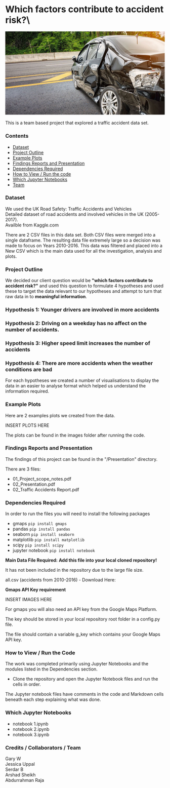 # Which factors contribute to accident risk?\
![Title Image](readme_images/title.jpg)

This is a team based project that explored a traffic accident data set.


###  Contents

* [Dataset](#dataset-header)
* [Project Outline](#project-header)
* [Example Plots](#example-header)
* [Findings Reports and Presentation](#reports-header)
* [Dependencies Required](#dependencies-header)
* [How to View / Run the code](#how-header)
* [Which Jupyter Notebooks](#which-header)
* [Team](#team-header)



### <a id="dataset-header"></a>Dataset

We used the UK Road Safety: Traffic Accidents and Vehicles\
Detailed dataset of road accidents and involved vehicles in the UK (2005-2017).\
Availble from Kaggle.com

There are 2 CSV files in this data set. Both CSV files were merged into a single dataframe. The resulting data file extremely large so a decision was made to focus on Years 2010-2016. This data was filtered and placed into a New CSV which is the main data used for all the investigation, analysis and plots.


### <a id="project-header"></a>Project Outline

We decided our client question would be **"which factors contribute to accident risk?"** and used this question to formulate 4 hypotheses and used these to target the data relevant to our hypotheses and attempt to turn that raw data in to **meaningful information**.

### Hypothesis 1: Younger drivers are involved in more accidents
### Hypothesis 2: Driving on a weekday has no affect on the number of accidents.
### Hypothesis 3: Higher speed limit increases the number of accidents
### Hypothesis 4: There are more accidents when the weather conditions are bad

For each hypotheses we created a number of visualisations to display the data in an easier to analyse format which helped us understand the information required.

### <a id="example-header"></a>Example Plots
Here are 2 examples plots we created from the data.

INSERT PLOTS HERE

The plots can be found in the images folder after running the code.


### <a id="reports-header"></a>Findings Reports and Presentation

The findings of this project can be found in the "/Presentation" directory.

There are 3 files:

* 01_Project_scope_notes.pdf
* 02_Presentation.pdf
* 02_Traffic Accidents Report.pdf

### <a id="dependencies-header"></a>Dependencies Required

In order to run the files you will need to install the following packages

* gmaps `pip install gmaps`
* pandas `pip install pandas`
* seaborn `pip install seaborn`
* matplotlib `pip install matplotlib`
* scipy `pip install scipy`
* jupyter notebook `pip install notebook`

**Main Data File Required:**
**Add this file into your local cloned repository!** 

It has not been included in the repository due to the large file size.

all.csv (accidents from 2010-2016) - Download Here: 

**Gmaps API Key requirement**

INSERT IMAGES HERE

For gmaps you will also need an API key from the Google Maps Platform.

The key should be stored in your local repository root folder in a config.py file.

The file should contain a variable g_key which contains your Google Maps API key.


### <a id="how-header"></a>How to View / Run the Code

The work was completed primarily using Jupyter Notebooks and the modules listed in the Dependencies section.

* Clone the repository and open the Jupyter Notebook files and run the cells in order.

The Jupyter notebook files have comments in the code and Markdown cells beneath each step explaining what was done.


### <a id="which-header"></a>Which Jupyter Notebooks

* notebook 1.ipynb
* notebook 2.ipynb
* notebook 3.ipynb



### <a id="team-header"></a>Credits / Collaborators / Team

Gary W\
Jessica Uppal\
Serdar B\
Arshad Sheikh\
Abdurrahman Raja